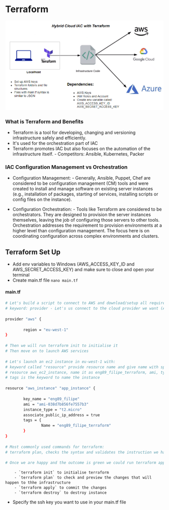 # Terraform

<p align=center>
        <img src=terraform_diagram.PNG>
</p>

### What is Terraform and Benefits

- Terraform is a tool for developing, changing and versioning infrastructure safely and efficiently.
- It's used for the orchestration part of IAC
- Terraform promotes IAC but also focuses on the automation of the infrastructure itself.
        - Competitors: Ansible, Kubernetes, Packer

### IAC Configuration Management vs Orchestration

- Configuration Management:
        - Generally, Ansible, Puppet, Chef are considered to be configuration management (CM) tools and were created to install and manage software on existing server instances (e.g., installation of packages, starting of services, installing scripts or config files on the instance).

- Configuration Orchestration:
        - Tools like Terraform are considered to be orchestrators. They are designed to provision the server instances themselves, leaving the job of configuring those servers to other tools. Orchestration addresses the requirement to provision environments at a higher level than configuration management. The focus here is on coordinating configuration across complex environments and clusters.

## Terraform Set Up

- Add env variables to Windows (AWS_ACCESS_KEY_ID and AWS_SECRET_ACCESS_KEY) and make sure to close and open your terminal
- Create main.tf file `nano main.tf`

#### main.tf
```bash
# Let's build a script to connect to AWS and download/setup all required dependencies
# keyword: provider - Let's us connect to the cloud provider we want (AWS)

provider "aws" {

        region = "eu-west-1"
}

# Then we will run terraform init to initialise it
# Then move on to launch AWS services

# Let's launch an ec2 instance in eu-west-1 with:
# keyword called "resource" provide resource name and give name with specific details to the service
# resource aws_ec2_instance, name it as eng89_filipe_terraform, ami, type of instance, with or without ip
# tags is the keyword to name the instance

resource "aws_instance" "app_instance" {
        
        key_name = "eng89_filipe"
        ami = "ami-038d7b856fe7557b3"
        instance_type = "t2.micro"
        associate_public_ip_address = true
        tags = {
                Name = "eng89_filipe_terraform"
        }
}

# Most commonly used commands for terraform:
# terraform plan, checks the syntax and validates the instruction we have provided in this script

# Once we are happy and the outcome is green we could run terraform apply
```
        - `terraform init` to initialise terraform
        - `terraform plan` to check and preview the changes that will happen to thhe infrastructure
        - `terraform apply` to commit the changes
        - `terraform destroy` to destroy instance

- Specify the ssh key you want to use in your main.tf file